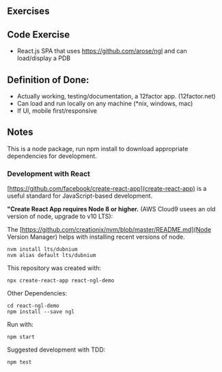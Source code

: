 Exercises
----------------------------------------------------------------- 

## Code Exercise
- React.js SPA that uses https://github.com/arose/ngl and can load/display a PDB

## Definition of Done:
- Actually working, testing/documentation, a 12factor app. (12factor.net)
- Can load and run locally on any machine (*nix, windows, mac)
- If UI, mobile first/responsive

## Notes

This is a node package, run npm install to download appropriate dependencies for development.

### Development with React

[https://github.com/facebook/create-react-app](create-react-app) is a useful standard for JavaScript-based development.

__"Create React App requires Node 8 or higher.__
(AWS Cloud9 usees an old version of node, upgrade to v10 LTS):

The [https://github.com/creationix/nvm/blob/master/README.md](Node Version Manager) helps with installing recent versions of node.

```
nvm install lts/dubnium
nvm alias default lts/dubnium
```

This repository was created with:
```
npx create-react-app react-ngl-demo
```

Other Dependencies:
```
cd react-ngl-demo
npm install --save ngl
```

Run with:
```
npm start
```

Suggested development with TDD:
```
npm test
```
